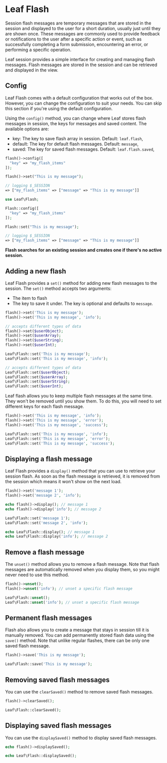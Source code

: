 <!-- markdownlint-disable no-inline-html -->
# Leaf Flash

Session flash messages are temporary messages that are stored in the session and displayed to the user for a short duration, usually just until they are shown once. These messages are commonly used to provide feedback or notifications to the user after a specific action or event, such as successfully completing a form submission, encountering an error, or performing a specific operation.

Leaf session provides a simple interface for creating and managing flash messages. Flash messages are stored in the session and can be retrieved and displayed in the view.

## Config

Leaf Flash comes with a default configuration that works out of the box. However, you can change the configuration to suit your needs. You can skip this section if you're using the default configuration.

Using the `config()` method, you can change where Leaf stores flash messages in session, the keys for messages and saved content. The available options are:

- key: The key to save flash array in session. Default: `leaf.flash`,
- default: The key for default flash messages. Default: `message`,
- saved: The key for saved flash messages. Default: `leaf.flash.saved`,

<div class="functional-mode">

```php
flash()->config([
  "key" => "my_flash_items"
]);

flash()->set("This is my message");

// logging $_SESSION
=> ["my_flash_items" => ["message" => "This is my message"]]
```

</div>
<div class="class-mode">

```php
use Leaf\Flash;

Flash::config([
  "key" => "my_flash_items"
]);

Flash::set("This is my message");

// logging $_SESSION
=> ["my_flash_items" => ["message" => "This is my message"]]
```

</div>

**Flash searches for an existing session and creates one if there's no active session.**

## Adding a new flash

Leaf Flash provides a `set()` method for adding new flash messages to the session. The `set()` method accepts two arguments:

- The item to flash
- The key to save it under. The key is optional and defaults to `message`.

<div class="functional-mode">

```php
flash()->set('This is my message');
flash()->set('This is my message', 'info');

// accepts different types of data
flash()->set($userObject);
flash()->set($userArray);
flash()->set($userString);
flash()->set($userInt);
```

</div>
<div class="class-mode">

```php
Leaf\Flash::set('This is my message');
Leaf\Flash::set('This is my message', 'info');

// accepts different types of data
Leaf\Flash::set($userObject);
Leaf\Flash::set($userArray);
Leaf\Flash::set($userString);
Leaf\Flash::set($userInt);
```

</div>

Leaf flash allows you to keep multiple flash messages at the same time. They won't be removed until you show them. To do this, you will need to set different keys for each flash message.

<div class="functional-mode">

```php
flash()->set('This is my message', 'info');
flash()->set('This is my message', 'error');
flash()->set('This is my message', 'success');
```

</div>
<div class="class-mode">

```php
Leaf\Flash::set('This is my message', 'info');
Leaf\Flash::set('This is my message', 'error');
Leaf\Flash::set('This is my message', 'success');
```

</div>

## Displaying a flash message

Leaf Flash provides a `display()` method that you can use to retrieve your session flash. As soon as the flash message is retrieved, it is removed from the session which means it won't show on the next load.

<div class="functional-mode">

```php
flash()->set('message 1');
flash()->set('message 2', 'info');

echo flash()->display(); // message 1
echo flash()->display('info'); // message 2
```

</div>
<div class="class-mode">

```php
Leaf\Flash::set('message 1');
Leaf\Flash::set('message 2', 'info');

echo Leaf\Flash::display(); // message 1
echo Leaf\Flash::display('info'); // message 2
```

</div>

## Remove a flash message

The `unset()` method allows you to remove a flash message. Note that flash messages are automatically removed when you display them, so you might never need to use this method.

<div class="functional-mode">

```php
flash()->unset();
flash()->unset('info'); // unset a specific flash message
```

</div>
<div class="class-mode">

```php
Leaf\Flash::unset();
Leaf\Flash::unset('info'); // unset a specific flash message
```

</div>

## Permanent flash messages

Flash also allows you to create a message that stays in session till it is manually removed. You can add permanently stored flash data using the `save()` method. Note that unlike regular flashes, there can be only one saved flash message.

<div class="functional-mode">

```php
flash()->save('This is my message');
```

</div>
<div class="class-mode">

```php
Leaf\Flash::save('This is my message');
```

</div>

## Removing saved flash messages

You can use the `clearSaved()` method to remove saved flash messages.

<div class="functional-mode">

```php
flash()->clearSaved();
```

</div>
<div class="class-mode">

```php
Leaf\Flash::clearSaved();
```

</div>

## Displaying saved flash messages

You can use the `displaySaved()` method to display saved flash messages.

<div class="functional-mode">

```php
echo flash()->displaySaved();
```

</div>
<div class="class-mode">

```php
echo Leaf\Flash::displaySaved();
```

</div>
